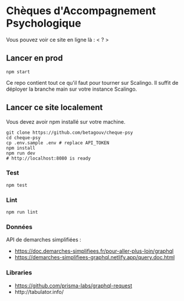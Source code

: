 # Chèques d'Accompagnement Psychologique
Vous pouvez voir ce site en ligne là : < ? >


## Lancer en prod

```
npm start
```

Ce repo contient tout ce qu'il faut pour tourner sur Scalingo. Il suffit de déployer la branche main sur votre instance Scalingo.


## Lancer ce site localement
Vous devez avoir npm installé sur votre machine.

```
git clone https://github.com/betagouv/cheque-psy
cd cheque-psy
cp .env.sample .env # replace API_TOKEN
npm install
npm run dev
# http://localhost:8080 is ready
```

### Test
```
npm test
```

### Lint 
```
npm run lint
```

### Données
API de demarches simplifiées :
* https://doc.demarches-simplifiees.fr/pour-aller-plus-loin/graphql
* https://demarches-simplifiees-graphql.netlify.app/query.doc.html
### Libraries
* https://github.com/prisma-labs/graphql-request
* <table> http://tabulator.info/
